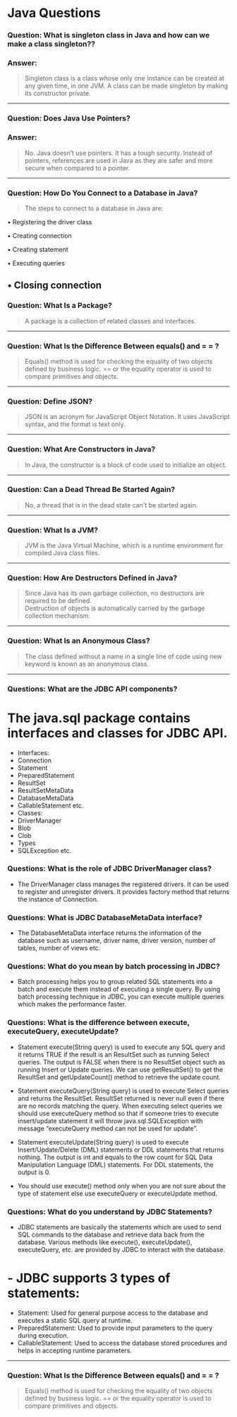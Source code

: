 # Java Questions

### **Question:** What is singleton class in Java and how can we make a class singleton??
### **Answer:**
> Singleton class is a class whose only one instance can be created at any given time, in one JVM. A class can be made singleton by making its constructor private.
---
### **Question:** Does Java Use Pointers?
### **Answer:**
> No. Java doesn’t use pointers. It has a tough security. Instead of pointers, references are used in Java as they are safer and more secure when compared to a pointer.
---
### **Question:** How Do You Connect to a Database in Java?
> The steps to connect to a database in Java are:

•    Registering the driver class

•    Creating connection

•    Creating statement

•    Executing queries

•    Closing connection
---
### **Question:** What Is a Package?
> A package is a collection of related classes and interfaces.
---
### **Question:** What Is the Difference Between equals() and = = ?
> Equals() method is used for checking the equality of two objects defined by business logic.
 == or the equality operator is used to compare primitives and objects.
---
### **Question:** Define JSON?
> JSON is an acronym for JavaScript Object Notation. It uses JavaScript syntax, and the format is text only.
---
### **Question:** What Are Constructors in Java?
> In Java, the constructor is a block of code used to initialize an object.
---
### **Question:** Can a Dead Thread Be Started Again?
> No, a thread that is in the dead state can't be started again.
---
### **Question:** What Is a JVM?
> JVM is the Java Virtual Machine, which is a runtime environment for compiled Java class files.
---
### **Question:** How Are Destructors Defined in Java?
> Since Java has its own garbage collection, no destructors are required to be defined.       
Destruction of objects is automatically carried by the garbage collection mechanism.
---
### **Question:** What Is an Anonymous Class?
> The class defined without a name in a single line of code using new keyword is known as an anonymous class.
---








 ### **Questions:** What are the JDBC API components?
 
# The java.sql package contains interfaces and classes for JDBC API.

- Interfaces:
- Connection
- Statement
- PreparedStatement
- ResultSet
- ResultSetMetaData
- DatabaseMetaData
- CallableStatement etc.
- Classes:
- DriverManager
- Blob
- Clob
- Types
- SQLException etc.
### **Questions:** What is the role of JDBC DriverManager class?
- The DriverManager class manages the registered drivers. It can be used to register and unregister drivers. It provides factory method that returns the instance of Connection.

### **Questions:** What is JDBC DatabaseMetaData interface?
- The DatabaseMetaData interface returns the information of the database such as username, driver name, driver version, number of tables, number of views etc.

### **Questions:** What do you mean by batch processing in JDBC?
- Batch processing helps you to group related SQL statements into a batch and execute them instead of executing a single query. By using batch processing technique in JDBC, you can execute multiple queries which makes the performance faster.

### **Questions:** What is the difference between execute, executeQuery, executeUpdate?
- Statement execute(String query) is used to execute any SQL query and it returns TRUE if the result is an ResultSet such as running Select queries. The output is FALSE when there is no ResultSet object such as running Insert or Update queries. We can use getResultSet() to get the ResultSet and getUpdateCount() method to retrieve the update count.

- Statement executeQuery(String query) is used to execute Select queries and returns the ResultSet. ResultSet returned is never null even if there are no records matching the query. When executing select queries we should use executeQuery method so that if someone tries to execute insert/update statement it will throw java.sql.SQLException with message “executeQuery method can not be used for update”.

- Statement executeUpdate(String query) is used to execute Insert/Update/Delete (DML) statements or DDL statements that returns nothing. The output is int and equals to the row count for SQL Data Manipulation Language (DML) statements. For DDL statements, the output is 0.

- You should use execute() method only when you are not sure about the type of statement else use executeQuery or executeUpdate method.

### **Questions:** What do you understand by JDBC Statements?
- JDBC statements are basically the statements which are used to send SQL commands to the database and retrieve data back from the database. Various methods like execute(), executeUpdate(), executeQuery, etc. are provided by JDBC to interact with the database.

# - JDBC supports 3 types of statements:

- Statement: Used for general purpose access to the database and executes a static SQL query at runtime.
- PreparedStatement: Used to provide input parameters to the query during execution.
- CallableStatement: Used to access the database stored procedures and helps in accepting runtime parameters.

---
### **Question:** What Is the Difference Between equals() and = = ?
> Equals() method is used for checking the equality of two objects defined by business logic.
 == or the equality operator is used to compare primitives and objects.
